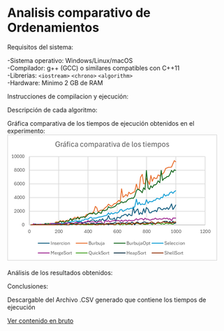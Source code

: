 # Analisis comparativo de Ordenamientos

Requisitos del sistema:

-Sistema operativo: Windows/Linux/macOS <br>
-Compilador: g++ (GCC) o similares compatibles con C++11 <br>
-Librerias:
`<iostream>`
`<chrono>`
`<algorithm>` <br>
-Hardware: Minimo 2 GB de RAM <br>

Instrucciones de compilacion y ejecución:


Descripción de cada algoritmo:

Gráfica comparativa de los tiempos de ejecución obtenidos en el experimento:
![Grafica comparativa](https://github.com/Royito06/AnalisisOrdenamientos/blob/main/AnalisisDeOrdenamientos/GraficaComparativaTiemposOrdenamientos.png?raw=true)


Análisis de los resultados obtenidos:

Conclusiones:


Descargable del Archivo .CSV generado que contiene los tiempos de ejecución

[Ver contenido en bruto](https://github.com/Royito06/AnalisisOrdenamientos/raw/main/AnalisisDeOrdenamientos/Sources/resultados.csv)
